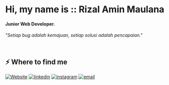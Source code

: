 <h1>Hi, my name is :: Rizal Amin Maulana</h1>
<h4>Junior Web Developer.</h4>
<p><i>"Setiap bug adalah kemajuan, setiap solusi adalah pencapaian."</i></p>
<br />
<h2>⚡️ Where to find me</h2>
<p>
  <a target="_blank" href="https://rizalamin.rf.gd" style="display: inline-block">
    <img src="https://img.shields.io/badge/Website-Visit-blue?style=for-the-badge&logo=googlechrome&logoColor=white" alt="Website" />
  </a>
  <a target="_blank" href="https://www.linkedin.com/in/rizal-amin-maulana" style="display: inline-block;"><img src="https://img.shields.io/badge/linkedin-logo?style=for-the-badge&logo=linkedin&logoColor=white&color=%230a77b6" alt="linkedin" /></a>
  <a target="_blank" href="https://www.instagram.com/rzlam_in" style="display: inline-block"
    ><img src="https://img.shields.io/badge/instagram-logo?style=for-the-badge&logo=instagram&logoColor=white&color=%23F35369" alt="instagram"
  /></a>
  <a target="_blank" href="mailto:rizalamin.dev@gmail.com" style="display: inline-block"
    ><img src="https://img.shields.io/badge/email-logo?style=for-the-badge&logo=email&logoColor=white&color=000000" alt="email"
  /></a>
</p>
